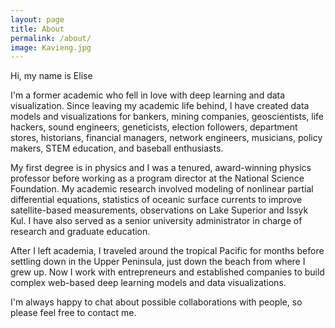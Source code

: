 ```yaml
---
layout: page
title: About
permalink: /about/
image: Kavieng.jpg
---
```



Hi, my name is Elise 

I'm a former academic who fell in love with deep learning and data visualization. Since leaving my academic life behind, I have created data models and visualizations for bankers, mining companies, geoscientists, life hackers, sound engineers, geneticists, election followers, department stores, historians, financial managers, network engineers, musicians, policy makers, STEM education, and baseball enthusiasts.

My first degree is in physics and I was a tenured, award-winning physics professor before working as a program director at the National Science Foundation. My academic research involved modeling of nonlinear partial differential equations, statistics of oceanic surface currents to improve satellite-based measurements, observations on Lake Superior and Issyk Kul. I have also served as a senior university administrator in charge of research and graduate education. 

After I left academia, I traveled around the tropical Pacific for months before settling down in the Upper Peninsula, just down the beach from where I grew up. Now I work with entrepreneurs and established companies to build complex web-based deep learning models and data visualizations. 

I'm always happy to chat about possible collaborations with people, so please feel free to contact me.


